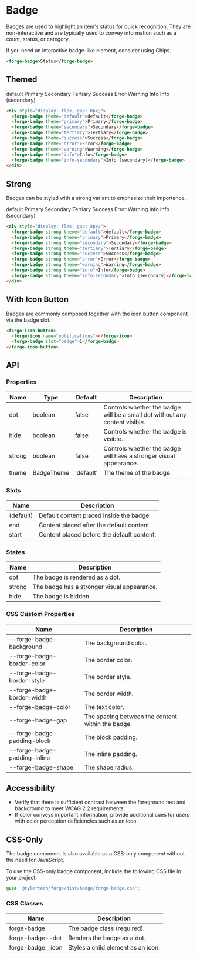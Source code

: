 # Badge

Badges are used to highlight an item's status for quick recognition. They are non-interactive and are typically used to convey information such as a count, status, or category.

If you need an interactive badge-like element, consider using Chips.

```html
<forge-badge>Status</forge-badge>
```

## Themed

default Primary Secondary Tertiary Success Error Warning Info Info (secondary)

```html
<div style="display: flex; gap: 8px;">
  <forge-badge theme="default">default</forge-badge>
  <forge-badge theme="primary">Primary</forge-badge>
  <forge-badge theme="secondary">Secondary</forge-badge>
  <forge-badge theme="tertiary">Tertiary</forge-badge>
  <forge-badge theme="success">Success</forge-badge>
  <forge-badge theme="error">Error</forge-badge>
  <forge-badge theme="warning">Warning</forge-badge>
  <forge-badge theme="info">Info</forge-badge>
  <forge-badge theme="info-secondary">Info (secondary)</forge-badge>
</div>
```

## Strong

Badges can be styled with a strong variant to emphasize their importance.

default Primary Secondary Tertiary Success Error Warning Info Info (secondary)

```html
<div style="display: flex; gap: 8px;">
  <forge-badge strong theme="default">default</forge-badge>
  <forge-badge strong theme="primary">Primary</forge-badge>
  <forge-badge strong theme="secondary">Secondary</forge-badge>
  <forge-badge strong theme="tertiary">Tertiary</forge-badge>
  <forge-badge strong theme="success">Success</forge-badge>
  <forge-badge strong theme="error">Error</forge-badge>
  <forge-badge strong theme="warning">Warning</forge-badge>
  <forge-badge strong theme="info">Info</forge-badge>
  <forge-badge strong theme="info-secondary">Info (secondary)</forge-badge>
</div>
```

## With Icon Button

Badges are commonly composed together with the icon button component via the badge slot.

```html
<forge-icon-button>
  <forge-icon name="notifications"></forge-icon>
  <forge-badge slot="badge">1</forge-badge>
</forge-icon-button>
```

## API

### Properties

| Name | Type | Default | Description |
|------|------|---------|-------------|
| dot | boolean | false | Controls whether the badge will be a small dot without any content visible. |
| hide | boolean | false | Controls whether the badge is visible. |
| strong | boolean | false | Controls whether the badge will have a stronger visual appearance. |
| theme | BadgeTheme | 'default' | The theme of the badge. |

### Slots

| Name | Description |
|------|-------------|
| (default) | Default content placed inside the badge. |
| end | Content placed after the default content. |
| start | Content placed before the default content. |

### States

| Name | Description |
|------|-------------|
| dot | The badge is rendered as a dot. |
| strong | The badge has a stronger visual appearance. |
| hide | The badge is hidden. |

### CSS Custom Properties

| Name | Description |
|------|-------------|
| --forge-badge-background | The background color. |
| --forge-badge-border-color | The border color. |
| --forge-badge-border-style | The border style. |
| --forge-badge-border-width | The border width. |
| --forge-badge-color | The text color. |
| --forge-badge-gap | The spacing between the content within the badge. |
| --forge-badge-padding-block | The block padding. |
| --forge-badge-padding-inline | The inline padding. |
| --forge-badge-shape | The shape radius. |

## Accessibility

- Verify that there is sufficient contrast between the foreground text and background to meet WCAG 2.2 requirements.
- If color conveys important information, provide additional cues for users with color perception deficiencies such as an icon.

## CSS-Only

The badge component is also available as a CSS-only component without the need for JavaScript.

To use the CSS-only badge component, include the following CSS file in your project:

```scss
@use '@tylertech/forge/dist/badge/forge-badge.css';
```

### CSS Classes

| Name | Description |
|------|-------------|
| forge-badge | The badge class (required). |
| forge-badge--dot | Renders the badge as a dot. |
| forge-badge__icon | Styles a child element as an icon. |
